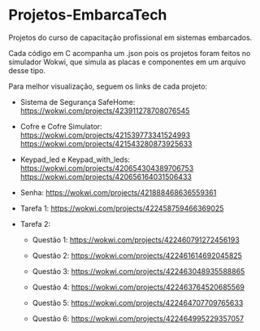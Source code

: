 # Projetos-EmbarcaTech
Projetos do curso de capacitação profissional em sistemas embarcados.

Cada código em C acompanha um .json pois os projetos foram feitos no simulador Wokwi, que simula as placas e componentes em um arquivo desse tipo.

Para melhor visualização, seguem os links de cada projeto:

- Sistema de Segurança SafeHome:
  https://wokwi.com/projects/423911278708076545

- Cofre e Cofre Simulator:
  https://wokwi.com/projects/421539773341524993
  https://wokwi.com/projects/421543280873925633

- Keypad_led e Keypad_with_leds:
  https://wokwi.com/projects/420654304389706753
  https://wokwi.com/projects/420656164031506433

- Senha:
  https://wokwi.com/projects/421888468636559361

- Tarefa 1:
  https://wokwi.com/projects/422458759466369025

- Tarefa 2:
  - Questão 1: 
    https://wokwi.com/projects/422460791272456193

  - Questão 2:
    https://wokwi.com/projects/422461614692045825
    
  - Questão 3:
    https://wokwi.com/projects/422463048935588865
    
  - Questão 4:
    https://wokwi.com/projects/422463764520685569
    
  - Questão 5:
    https://wokwi.com/projects/422464707709765633
  
  - Questão 6:
    https://wokwi.com/projects/422464995229357057
    

